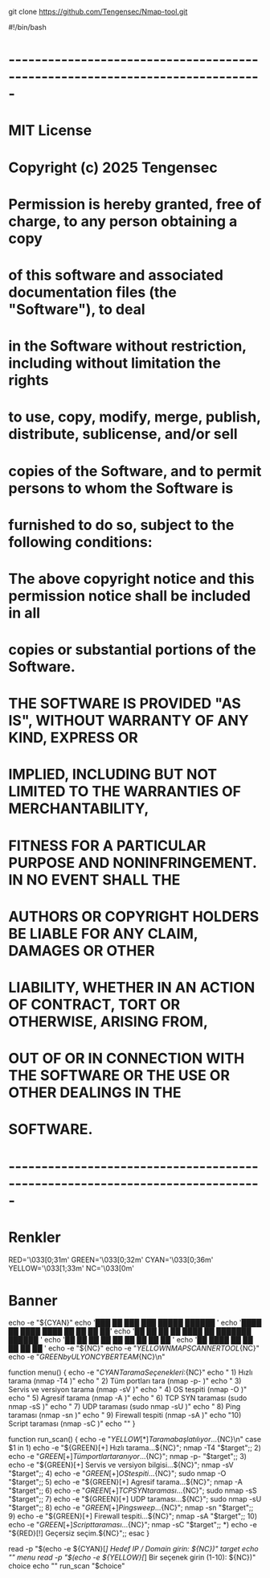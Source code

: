 git clone https://github.com/Tengensec/Nmap-tool.git



#!/bin/bash
# -----------------------------------------------------------------------------
# MIT License
# 
# Copyright (c) 2025 Tengensec

# 
# Permission is hereby granted, free of charge, to any person obtaining a copy
# of this software and associated documentation files (the "Software"), to deal
# in the Software without restriction, including without limitation the rights
# to use, copy, modify, merge, publish, distribute, sublicense, and/or sell
# copies of the Software, and to permit persons to whom the Software is
# furnished to do so, subject to the following conditions:
# 
# The above copyright notice and this permission notice shall be included in all
# copies or substantial portions of the Software.
# 
# THE SOFTWARE IS PROVIDED "AS IS", WITHOUT WARRANTY OF ANY KIND, EXPRESS OR
# IMPLIED, INCLUDING BUT NOT LIMITED TO THE WARRANTIES OF MERCHANTABILITY,
# FITNESS FOR A PARTICULAR PURPOSE AND NONINFRINGEMENT. IN NO EVENT SHALL THE
# AUTHORS OR COPYRIGHT HOLDERS BE LIABLE FOR ANY CLAIM, DAMAGES OR OTHER
# LIABILITY, WHETHER IN AN ACTION OF CONTRACT, TORT OR OTHERWISE, ARISING FROM,
# OUT OF OR IN CONNECTION WITH THE SOFTWARE OR THE USE OR OTHER DEALINGS IN THE
# SOFTWARE.
# -----------------------------------------------------------------------------

# Renkler
RED='\033[0;31m'
GREEN='\033[0;32m'
CYAN='\033[0;36m'
YELLOW='\033[1;33m'
NC='\033[0m'

# Banner
echo -e "${CYAN}"
echo '███    ██ ███    ███  █████  ██████ '
echo '████   ██ ████  ████ ██   ██ ██   ██'
echo '██ ██  ██ ██ ████ ██ ███████ ██████ '
echo '██  ██ ██ ██  ██  ██ ██   ██ ██     '
echo '██   ████ ██      ██ ██   ██ ██     '
echo -e "${NC}"
echo -e "${YELLOW}           NMAP SCANNER TOOL${NC}"
echo -e "${GREEN}           by ULYON CYBER TEAM${NC}\n"

function menu() {
    echo -e "${CYAN}Tarama Seçenekleri:${NC}"
    echo " 1) Hızlı tarama                (nmap -T4 <hedef>)"
    echo " 2) Tüm portları tara           (nmap -p- <hedef>)"
    echo " 3) Servis ve versiyon tarama   (nmap -sV <hedef>)"
    echo " 4) OS tespiti                  (nmap -O <hedef>)"
    echo " 5) Agresif tarama              (nmap -A <hedef>)"
    echo " 6) TCP SYN taraması            (sudo nmap -sS <hedef>)"
    echo " 7) UDP taraması                (sudo nmap -sU <hedef>)"
    echo " 8) Ping taraması               (nmap -sn <hedef>)"
    echo " 9) Firewall tespiti            (nmap -sA <hedef>)"
    echo "10) Script taraması             (nmap -sC <hedef>)"
    echo ""
}

function run_scan() {
    echo -e "${YELLOW}[*] Tarama başlatılıyor...${NC}\n"
    case $1 in
        1) echo -e "${GREEN}[+] Hızlı tarama...${NC}"; nmap -T4 "$target";;
        2) echo -e "${GREEN}[+] Tüm portlar taranıyor...${NC}"; nmap -p- "$target";;
        3) echo -e "${GREEN}[+] Servis ve versiyon bilgisi...${NC}"; nmap -sV "$target";;
        4) echo -e "${GREEN}[+] OS tespiti...${NC}"; sudo nmap -O "$target";;
        5) echo -e "${GREEN}[+] Agresif tarama...${NC}"; nmap -A "$target";;
        6) echo -e "${GREEN}[+] TCP SYN taraması...${NC}"; sudo nmap -sS "$target";;
        7) echo -e "${GREEN}[+] UDP taraması...${NC}"; sudo nmap -sU "$target";;
        8) echo -e "${GREEN}[+] Ping sweep...${NC}"; nmap -sn "$target";;
        9) echo -e "${GREEN}[+] Firewall tespiti...${NC}"; nmap -sA "$target";;
        10) echo -e "${GREEN}[+] Script taraması...${NC}"; nmap -sC "$target";;
        *) echo -e "${RED}[!] Geçersiz seçim.${NC}";;
    esac
}

read -p "$(echo -e ${CYAN}[*] Hedef IP / Domain girin: ${NC})" target
echo ""
menu
read -p "$(echo -e ${YELLOW}[*] Bir seçenek girin (1-10): ${NC})" choice
echo ""
run_scan "$choice"
